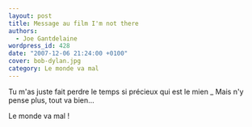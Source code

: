 ```yaml
---
layout: post
title: Message au film I'm not there
authors:
  - Joe Gantdelaine
wordpress_id: 428
date: "2007-12-06 21:24:00 +0100"
cover: bob-dylan.jpg
category: Le monde va mal
---
```


Tu m'as juste fait perdre le temps si précieux qui est le mien \_ Mais n'y pense
plus, tout va bien…

Le monde va mal !
